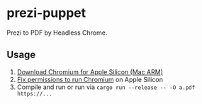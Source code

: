 # prezi-puppet
Prezi to PDF by Headless Chrome.

## Usage
1. [Download Chromium for Apple Silicon (Mac ARM)](https://download-chromium.appspot.com/?platform=Mac_Arm&type=snapshots)
2. [Fix permissions to run Chromium](https://chromium.googlesource.com/chromium/src/+/main/docs/mac_arm64.md) on Apple Silicon
3. Compile and run or run via `cargo run --release -- -O a.pdf https://...`
